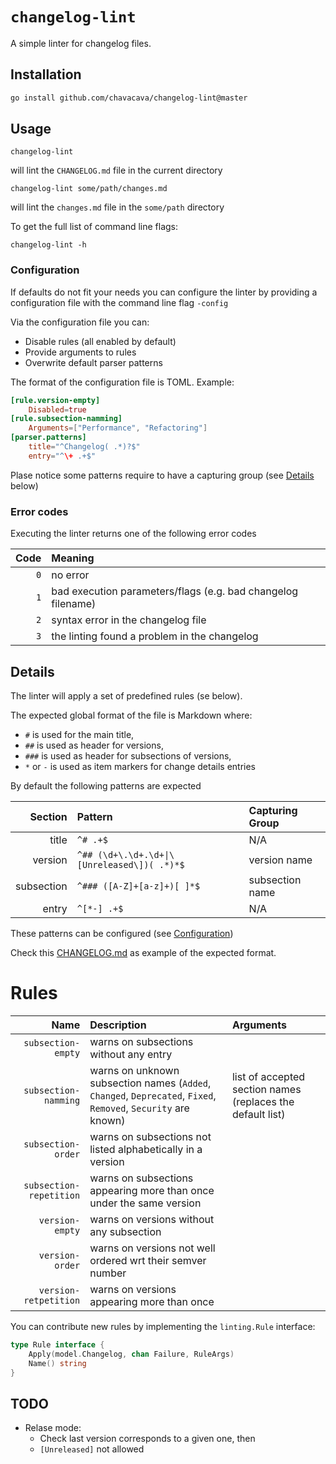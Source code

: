 # `changelog-lint`

A simple linter for changelog files.

## Installation

```bash
go install github.com/chavacava/changelog-lint@master
```

## Usage

```
changelog-lint
```
will lint the `CHANGELOG.md` file in the current directory

```
changelog-lint some/path/changes.md
```
will lint the `changes.md` file in the `some/path` directory

To get the full list of command line flags:
```
changelog-lint -h
```

### Configuration

If defaults do not fit your needs you can configure the linter by providing a configuration file with the command line flag `-config`

Via the configuration file you can:
- Disable rules (all enabled by default)
- Provide arguments to rules
- Overwrite default parser patterns

The format of the configuration file is TOML.
Example:
```toml
[rule.version-empty]
    Disabled=true
[rule.subsection-namming]
    Arguments=["Performance", "Refactoring"]
[parser.patterns]
    title="^Changelog( .*)?$"
    entry="^\+ .+$"
```
Plase notice some patterns require to have a capturing group (see [Details](#details) below)

### Error codes
Executing the linter returns one of the following error codes

| Code | Meaning | 
| -----:| :---- |
|`0`| no error|
|`1`| bad execution parameters/flags (e.g. bad changelog filename)|
|`2`| syntax error in the changelog file|
|`3`| the linting found a problem in the changelog|
 
## Details

The linter will apply a set of predefined rules (se below).

The expected global format of the file is Markdown where:
* `#` is used for the main title,
* `##` is used as header for versions, 
* `###` is used as header for subsections of versions,
* `*` or `-` is used as item markers for change details entries

By default the following patterns are expected

| Section | Pattern | Capturing Group |
| -----:| :---- |:----|
| title | `^# .+$` | N/A |
| version | `^## (\d+\.\d+.\d+\|\[Unreleased\])( .*)*$` |  version name |
| subsection | `^### ([A-Z]+[a-z]+)[ ]*$` | subsection name |
| entry | `^[*-] .+$` | N/A |

These patterns can be configured (see [Configuration](#configuration))

Check this [CHANGELOG.md](CHANGELOG.md) as example of the expected format.

# Rules

| Name | Description | Arguments |
| -----:| :---- | :---- |
| `subsection-empty`| warns on subsections without any entry ||
| `subsection-namming`| warns on unknown subsection names (`Added`, `Changed`, `Deprecated`, `Fixed`, `Removed`, `Security` are known) | list of accepted section names (replaces the default list) |
| `subsection-order`| warns on subsections not listed alphabetically in a version |
| `subsection-repetition`| warns on subsections appearing more than once under the same version |
| `version-empty`| warns on versions without any subsection |
| `version-order`| warns on versions not well ordered wrt their semver number |
| `version-retpetition`| warns on versions appearing more than once |

You can contribute new rules by implementing the `linting.Rule` interface:

```go
type Rule interface {
	Apply(model.Changelog, chan Failure, RuleArgs)
	Name() string
}
```

## TODO

* Relase mode:
    - Check last version corresponds to a given one, then
    - `[Unreleased]` not allowed
